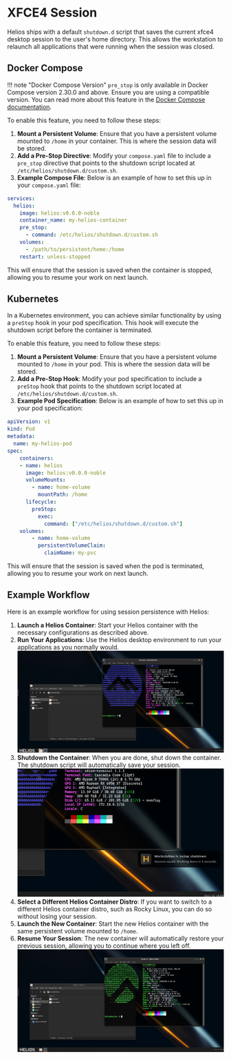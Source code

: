 # XFCE4 Session

Helios ships with a default `shutdown.d` script that saves the current xfce4 desktop session to the user's home directory.
This allows the workstation to relaunch all applications that were running when the session was closed.


## Docker Compose

!!! note "Docker Compose Version"
    `pre_stop` is only available in Docker Compose version 2.30.0 and above. Ensure you are using a compatible version. You can read more about this feature in the [Docker Compose documentation](https://docs.docker.com/compose/how-tos/lifecycle/).

To enable this feature, you need to follow these steps:

1. **Mount a Persistent Volume**: Ensure that you have a persistent volume mounted to `/home` in your container. This is where the session data will be stored.
2. **Add a Pre-Stop Directive**: Modify your `compose.yaml` file to include a `pre_stop` directive that points to the shutdown script located at `/etc/helios/shutdown.d/custom.sh`.
3. **Example Compose File**: Below is an example of how to set this up in your `compose.yaml` file:

```yaml
services:
  helios:
    image: helios:v0.0.0-noble
    container_name: my-helios-container
    pre_stop:
      - command: /etc/helios/shutdown.d/custom.sh
    volumes:
      - /path/to/persistent/home:/home
    restart: unless-stopped
```

This will ensure that the session is saved when the container is stopped, allowing you to resume 
your work on next launch.

## Kubernetes

In a Kubernetes environment, you can achieve similar functionality by using a `preStop` hook in your pod specification. This hook will execute the shutdown script before the container is terminated.

To enable this feature, you need to follow these steps:

1. **Mount a Persistent Volume**: Ensure that you have a persistent volume mounted to `/home` in your pod. This is where the session data will be stored.
2. **Add a Pre-Stop Hook**: Modify your pod specification to include a `preStop` hook that points to the shutdown script located at `/etc/helios/shutdown.d/custom.sh`.
3. **Example Pod Specification**: Below is an example of how to set this up in your pod specification:

```yaml
apiVersion: v1
kind: Pod
metadata:
  name: my-helios-pod
spec:
    containers:
    - name: helios
      image: helios:v0.0.0-noble
      volumeMounts:
        - name: home-volume
          mountPath: /home
      lifecycle:
        preStop:
          exec:
            command: ["/etc/helios/shutdown.d/custom.sh"]
    volumes:
        - name: home-volume
          persistentVolumeClaim:
            claimName: my-pvc
```

This will ensure that the session is saved when the pod is terminated, allowing you to resume
your work on next launch.

## Example Workflow

Here is an example workflow for using session persistence with Helios:

1. **Launch a Helios Container**: Start your Helios container with the necessary configurations as described above.
2. **Run Your Applications**: Use the Helios desktop environment to run your applications as you normally would.
   ![alpine](assets/session-alpine.png)
3. **Shutdown the Container**: When you are done, shut down the container. The shutdown script will automatically save your session.
   ![shutdown](assets/session-shutdown.png)
4. **Select a Different Helios Container Distro**: If you want to switch to a different Helios container distro, such as Rocky Linux, you can do so without losing your session.
5. **Launch the New Container**: Start the new Helios container with the same persistent volume mounted to `/home`.
6. **Resume Your Session**: The new container will automatically restore your previous session, allowing you to continue where you left off.
   ![rocky](assets/session-rocky.png)



